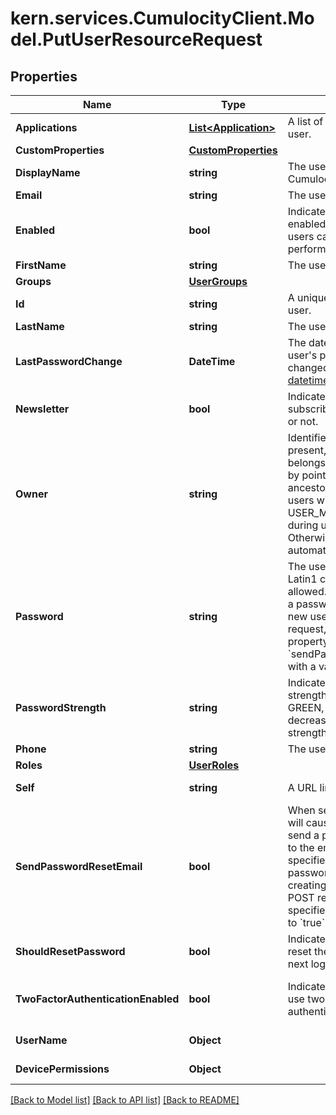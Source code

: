 # kern.services.CumulocityClient.Model.PutUserResourceRequest

## Properties

Name | Type | Description | Notes
------------ | ------------- | ------------- | -------------
**Applications** | [**List&lt;Application&gt;**](Application.md) | A list of applications for this user. | [optional] [readonly] 
**CustomProperties** | [**CustomProperties**](CustomProperties.md) |  | [optional] 
**DisplayName** | **string** | The user&#39;s display name in Cumulocity IoT. | [optional] 
**Email** | **string** | The user&#39;s email address. | [optional] 
**Enabled** | **bool** | Indicates whether the user is enabled or not. Disabled users cannot log in or perform API requests. | [optional] [default to true]
**FirstName** | **string** | The user&#39;s first name. | [optional] 
**Groups** | [**UserGroups**](UserGroups.md) |  | [optional] 
**Id** | **string** | A unique identifier for this user. | [optional] [readonly] 
**LastName** | **string** | The user&#39;s last name. | [optional] 
**LastPasswordChange** | **DateTime** | The date and time when the user&#39;s password was last changed, in [ISO 8601 datetime format](https://www.w3.org/TR/NOTE-datetime). | [optional] [readonly] 
**Newsletter** | **bool** | Indicates whether the user is subscribed to the newsletter or not. | [optional] 
**Owner** | **string** | Identifier of the parent user. If present, indicates that a user belongs to a user hierarchy by pointing to its direct ancestor. Can only be set by users with role USER_MANAGEMENT_ADMIN during user creation. Otherwise it&#39;s assigned automatically. | [optional] [readonly] 
**Password** | **string** | The user&#39;s password. Only Latin1 characters are allowed.  If you do not specify a password when creating a new user with a POST request, it must contain the property &#x60;sendPasswordResetEmail&#x60; with a value of &#x60;true&#x60;.  | [optional] 
**PasswordStrength** | **string** | Indicates the password strength. The value can be GREEN, YELLOW or RED for decreasing password strengths. | [optional] [readonly] 
**Phone** | **string** | The user&#39;s phone number. | [optional] 
**Roles** | [**UserRoles**](UserRoles.md) |  | [optional] 
**Self** | **string** | A URL linking to this resource. | [optional] [readonly] 
**SendPasswordResetEmail** | **bool** | When set to &#x60;true&#x60;, this field will cause Cumulocity IoT to send a password reset email to the email address specified.  If there is no password specified when creating a new user with a POST request, this must be specified and it must be set to &#x60;true&#x60;.  | [optional] 
**ShouldResetPassword** | **bool** | Indicates if the user should reset the password on the next login. | [optional] [readonly] 
**TwoFactorAuthenticationEnabled** | **bool** | Indicates if the user has to use two-factor authentication to log in. | [optional] [readonly] [default to false]
**UserName** | **Object** |  | [optional] [readonly] 
**DevicePermissions** | **Object** |  | [optional] [readonly] 

[[Back to Model list]](../README.md#documentation-for-models) [[Back to API list]](../README.md#documentation-for-api-endpoints) [[Back to README]](../README.md)

